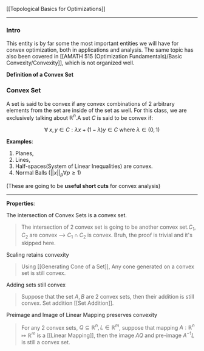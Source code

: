 [[Topological Basics for Optimizations]]


---
### **Intro**

This entity is by far some the most important entities we will have for convex optimization, both in applications and analysis. The same topic has also been covered in [[AMATH 515 (Optimization Fundamentals)/Basic Convexity/Convexity]], which is not organized well. 

**Definition of a Convex Set**

### **Convex Set**

A set is said to be convex if any convex combinations of 2 arbitrary elements from the set are inside of the set as well. For this class, we are exclusively talking about $\mathbb{R}^n$.A set $C$ is said to be convex if:

$$
\forall\; x, y \in C: \lambda x + (1-\lambda)y \in C \text{ where } \lambda \in (0, 1)
$$

 
**Examples**:
1. Planes,
2. Lines,
3. Half-spaces(System of Linear Inequalities) are convex.
4. Normal Balls ($||x||_p \forall p \geq 1$)
  
(These are going to be **useful short cuts** for convex analysis)

---
**Properties**:

The intersection of Convex Sets is a convex set. 

> The intersection of 2 convex set is going to be another convex set.$C_1, C_2$ are convex --> $C_1 \cap C_2$ is convex.
> Bruh, the proof is trivial and it's skipped here.

Scaling retains convexity

> Using [[Generating Cone of a Set]], Any cone generated on a convex set is still convex. 

Adding sets still convex 

> Suppose that the set $A, B$ are 2 convex sets, then their addition is still convex. Set addition [[Set Addition]]. 

Preimage and Image of Linear Mapping preserves convexity

> For any 2 convex sets, $Q\subseteq\mathbb{R}^n, L\in\mathbb{R}^m$, suppose that mapping $A:\mathbb{R}^n\mapsto\mathbb{R}^m$ is a [[Linear Mapping]], then the image $AQ$ and pre-image $A^{-1}L$ is still a convex set. 


